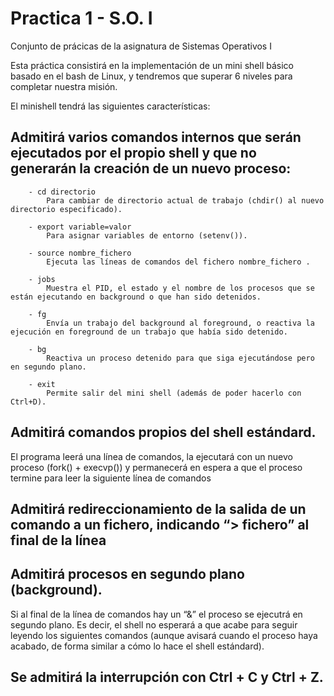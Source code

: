 # Practica 1 - S.O. I #
 Conjunto de prácicas de la asignatura de Sistemas Operativos I

Esta práctica consistirá en la implementación de un mini shell básico basado en el bash de Linux, y tendremos que superar 6 niveles para completar nuestra misión. 

El minishell tendrá las siguientes características:
   ## Admitirá  varios comandos internos que serán ejecutados por el propio shell y que no generarán la creación de un nuevo proceso:
        - cd directorio 
            Para cambiar de directorio actual de trabajo (chdir() al nuevo directorio especificado).
        
        - export variable=valor 
            Para asignar variables de entorno (setenv()). 
        
        - source nombre_fichero 
            Ejecuta las líneas de comandos del fichero nombre_fichero .

        - jobs 
            Muestra el PID, el estado y el nombre de los procesos que se están ejecutando en background o que han sido detenidos.

        - fg
            Envía un trabajo del background al foreground, o reactiva la ejecución en foreground de un trabajo que había sido detenido.

        - bg
            Reactiva un proceso detenido para que siga ejecutándose pero en segundo plano.

        - exit 
            Permite salir del mini shell (además de poder hacerlo con Ctrl+D).

   ## Admitirá comandos propios del shell estándard.
   El programa leerá una línea de comandos, la ejecutará con un nuevo proceso (fork() + execvp()) y permanecerá en espera a que el proceso termine          para leer la siguiente línea de comandos

   ## Admitirá redireccionamiento de la salida de un comando a un fichero, indicando “> fichero” al final de la línea

   ## Admitirá procesos en segundo plano (background). 
   Si al final de la línea de comandos hay un “&” el proceso se ejecutrá en segundo plano. Es decir, el shell no esperará a que acabe para seguir            leyendo los siguientes comandos (aunque avisará cuando el proceso haya acabado, de forma similar a cómo lo hace el shell estándard).

   ## Se admitirá la interrupción con Ctrl + C y Ctrl + Z.
